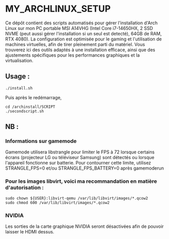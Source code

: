 # MY_ARCHLINUX_SETUP

Ce dépôt contient des scripts automatisés pour gérer l'installation d'Arch Linux sur mon PC portable MSI A14VHG (Intel Core i7-14650HX, 2 SSD NVME (peut aussi gérer l'installation si un seul est detecté), 64GB de RAM, RTX 4080). La configuration est optimisée pour le gaming et l'utilisation de machines virtuelles, afin de tirer pleinement parti du matériel. Vous trouverez ici des outils adaptés à une installation efficace, ainsi que des ajustements spécifiques pour les performances graphiques et la virtualisation.

## Usage :
```
./install.sh
```
Puis après le redémarrage, 
```
cd /archinstall/SCRIPT
./secondscript.sh
```

## NB :
### Informations sur gamemode
Gamemode utilisera libstrangle pour limiter le FPS à 72 lorsque certains écrans (projecteur LG ou téléviseur Samsung) sont détectés ou lorsque l'appareil fonctionne sur batterie. Pour contourner cette limite, utilisez STRANGLE_FPS=0 et/ou STRANGLE_FPS_BATTERY=0 après gamemoderun

### Pour les images libvirt, voici ma recommandation en matière d'autorisation : 
```
sudo chown ${USER}:libvirt-qemu /var/lib/libvirt/images/*.qcow2
sudo chmod 600 /var/lib/libvirt/images/*.qcow2
```

### NVIDIA

Les sorties de la carte graphique NVIDIA seront désactivées afin de pouvoir laisser le HDMI dessus.
